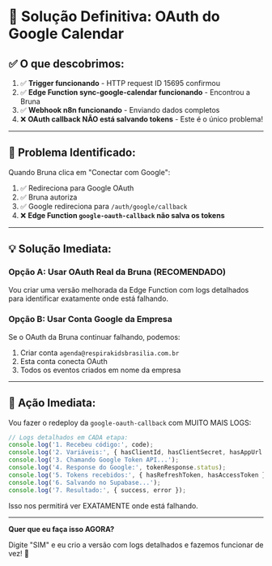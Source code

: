 # 🔧 Solução Definitiva: OAuth do Google Calendar

## ✅ O que descobrimos:

1. ✅ **Trigger funcionando** - HTTP request ID 15695 confirmou
2. ✅ **Edge Function sync-google-calendar funcionando** - Encontrou a Bruna
3. ✅ **Webhook n8n funcionando** - Enviando dados completos
4. ❌ **OAuth callback NÃO está salvando tokens** - Este é o único problema!

---

## 🎯 Problema Identificado:

Quando Bruna clica em "Conectar com Google":
1. ✅ Redireciona para Google OAuth
2. ✅ Bruna autoriza
3. ✅ Google redireciona para `/auth/google/callback`
4. ❌ **Edge Function `google-oauth-callback` não salva os tokens**

---

## 💡 Solução Imediata:

### **Opção A: Usar OAuth Real da Bruna (RECOMENDADO)**

Vou criar uma versão melhorada da Edge Function com logs detalhados para identificar exatamente onde está falhando.

### **Opção B: Usar Conta Google da Empresa**

Se o OAuth da Bruna continuar falhando, podemos:
1. Criar conta `agenda@respirakidsbrasilia.com.br`
2. Esta conta conecta OAuth
3. Todos os eventos criados em nome da empresa

---

## 🚀 Ação Imediata:

Vou fazer o redeploy da `google-oauth-callback` com MUITO MAIS LOGS:

```typescript
// Logs detalhados em CADA etapa:
console.log('1. Recebeu código:', code);
console.log('2. Variáveis:', { hasClientId, hasClientSecret, hasAppUrl });
console.log('3. Chamando Google Token API...');
console.log('4. Response do Google:', tokenResponse.status);
console.log('5. Tokens recebidos:', { hasRefreshToken, hasAccessToken });
console.log('6. Salvando no Supabase...');
console.log('7. Resultado:', { success, error });
```

Isso nos permitirá ver EXATAMENTE onde está falhando.

---

**Quer que eu faça isso AGORA?** 

Digite "SIM" e eu crio a versão com logs detalhados e fazemos funcionar de vez! 🚀
